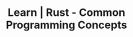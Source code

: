 ---
layout: learn-content
header: default
title: Learn | Rust - Common Programming Concepts

section_number: 2
section_title: 2.4 - Enums and Error Handling
section_description: >
  Understand the use of enumerations and the `match` control flow operator. Explore the two types of
  errors in Rust and how we can use enumerations to represent optional values.
youtube_video_id: FHqdIDTg9b8
topic: rust_intro
tags: rust
---